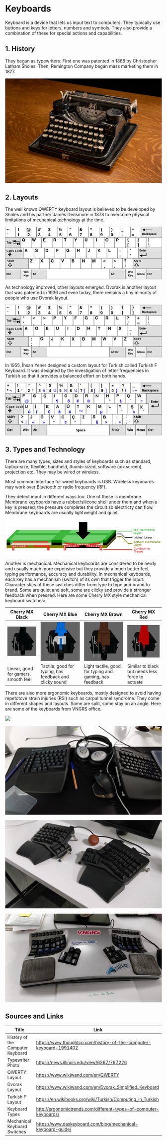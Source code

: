 # Keyboards

Keyboard is a device that lets us input text to computers. They typically use buttons and keys for letters, numbers and symbols. They also provide a combination of these for special actions and capabilities.

## 1. History

They began as typewriters. First one was patented in 1868 by Christopher Latham Sholes. Then, Remington Company began mass marketing them in 1877.

![](images/typewriter.jpg)

## 2. Layouts

The well known QWERTY keyboard layout is believed to be developed by Sholes and his partner James Densmore in 1878 to overcome physical limitations of mechanical technology at the time.

![](images/qwerty.png)

As technology improved, other layouts emerged. Dvorak is another layout that was patented in 1936 and even today, there remains a tiny minority of people who use Dvorak layout.

![](images/dvorak.png)

In 1955, İhsan Yener designed a custom layout for Turkish called Turkish F Keyboard. It was designed by the investigation of letter frequencies in Turkish so that it provides a balanced effort on both hands.

<img src="images/turkish_f.png" style="zoom:150%;" />

## 3. Types and Technology

There are many types, sizes and styles of keyboards such as standard, laptop-size, flexible, handheld, thumb-sized, software (on-screen), projection etc. They may be wired or wireless.

Most common interface for wired keyboards is USB. Wireless keyboards may work over Bluetooth or radio frequency (RF).

They detect input in different ways too. One of these is membrane. Membrane keyboards have a rubber/silicone shell under them and when a key is pressed, the pressure completes the circuit so electricty can flow. Membrane keyboards are usually lightweight and quiet.

![](images/membrane.png)

Another is mechanical. Mechanical keyboards are considered to be nerdy and usually much more expensive but they provide a much better feel, typing performance, accuracy and durability. In mechanical keyboards, each key has a mechanism (switch) of its own that trigger the input. Characteristics of these switches differ from type to type and brand to brand. Some are quiet and soft, some are clicky and provide a stronger feedback when pressed. Here are some Cherry MX style mechanical keyboard switches:

| Cherry MX Black                      | Cherry MX Blue                                          | Cherry MX Brown                                         | Cherry MX Red                                    |
| ------------------------------------ | ------------------------------------------------------- | ------------------------------------------------------- | ------------------------------------------------ |
| ![](images/black_switch.gif)         | ![](images/blue_switch.gif)                             | ![](images/brown_switch.gif)                            | ![](images/red_switch.gif)                       |
| Linear, good for gamers, smooth feel | Tactile, good for typing, has feedback and clicky sound | Light tactile, good for typing and gaming, has feedback | Similar to black but needs less force to actuate |

There are also more ergonomic keyboards, mostly designed to avoid having repetotove strain injuries (RSI) such as carpal tunnel syndrome. They come in different shapes and layouts. Some are split, some stay on an angle. Here are some of the keyboards from VNGRS office.

![](images/pavyon.jpg)

![](images/kinesis_split.jpg)

![](images/ergo_dox.jpg)

![](images/kinesis_pro.jpg)

## Sources and Links

| Title                            | Link                                                         |
| -------------------------------- | ------------------------------------------------------------ |
| History of the Computer Keyboard | https://www.thoughtco.com/history-of-the-computer-keyboard-1991402 |
| Typewriter Photo                 | https://news.illinois.edu/view/6367/797226                   |
| QWERTY Layout                    | https://www.wikiwand.com/en/QWERTY                           |
| Dvorak Layout                    | https://www.wikiwand.com/en/Dvorak_Simplified_Keyboard       |
| Turkish F Layout                 | https://en.wikibooks.org/wiki/Turkish/Computing_in_Turkish   |
| Keyboard Types                   | http://ergonomictrends.com/different-types-of-computer-keyboards/ |
| Mechanical Keyboard Switches     | https://www.daskeyboard.com/blog/mechanical-keyboard-guide/  |
